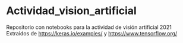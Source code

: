 # Actividad_vision_artificial
Repositorio con notebooks para la actividad de visión artificial 2021
Extraidos de https://keras.io/examples/ y https://www.tensorflow.org/
